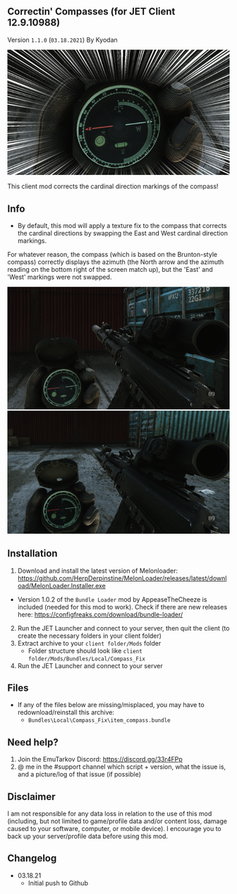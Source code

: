 Correctin' Compasses (for JET Client 12.9.10988)
----------------
Version `1.1.0` (`03.18.2021`)
By Kyodan

![Screenshot](cover.png)

This client mod corrects the cardinal direction markings of the compass!
                                                                                   
## Info

- By default, this mod will apply a texture fix to the compass that corrects the cardinal directions by swapping the East and West cardinal direction markings.

For whatever reason, the compass (which is based on the Brunton-style compass) correctly displays the azimuth (the North arrow and the azimuth reading on the bottom right of the screen match up), but the 'East' and 'West' markings were not swapped. 

![Screenshot](wrong.png) ![Screenshot](right.png)

## Installation

1. Download and install the latest version of Melonloader: https://github.com/HerpDerpinstine/MelonLoader/releases/latest/download/MelonLoader.Installer.exe
* Version 1.0.2 of the `Bundle Loader` mod by AppeaseTheCheeze is included (needed for this mod to work). Check if there are new releases here: https://configfreaks.com/download/bundle-loader/
2. Run the JET Launcher and connect to your server, then quit the client (to create the necessary folders in your client folder)
2. Extract archive to your `client folder/Mods` folder 
    * Folder structure should look like `client folder/Mods/Bundles/Local/Compass_Fix`
2. Run the JET Launcher and connect to your server

## Files

- If any of the files below are missing/misplaced, you may have to redownload/reinstall this archive:
    * `Bundles\Local\Compass_Fix\item_compass.bundle`

## Need help?

1. Join the EmuTarkov Discord: https://discord.gg/33r4FPp
2. @ me in the #support channel which script + version, what the issue is, and a picture/log of that issue (if possible)

## Disclaimer

I am not responsible for any data loss in relation to the use of this mod (including, but not limited to game/profile data and/or content loss, damage caused to your software, computer, or mobile device). I encourage you to back up your server/profile data before using this mod.

## Changelog

- 03.18.21
    * Initial push to Github
